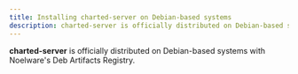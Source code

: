 ```yaml
---
title: Installing charted-server on Debian-based systems
description: charted-server is officially distributed on Debian-based systems, this is a guide on how to install it.
---
```


**charted-server** is officially distributed on Debian-based systems with Noelware's Deb Artifacts Registry.
